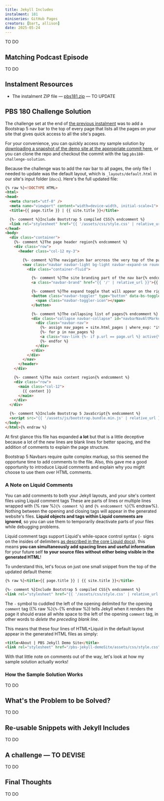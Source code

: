 ```yaml
---
title: Jekyll Includes
instalment: 181
miniseries: GitHub Pages
creators: [bart, allison]
date: 2025-05-24
---
```


TO DO

## Matching Podcast Episode

TO DO

## Instalment Resources

- The instalment ZIP file — [pbs181.zip](./assets/pbs181.zip) — TO UPDATE

## PBS 180 Challenge Solution

The challenge set at the end of [the previous instalment](./pbs180) was to add a Bootstrap 5 nav bar to the top of every page that lists all the pages on your site that gives quick access to all the site's pages.

For your convenience, you can quickly access my sample solution by [downloading a snapshot of the demo site at the appropriate commit here](https://github.com/bartificer/pbs-jekyll-demoSite/releases/tag/pbs180-challenge-startingPoint), or you can clone the repo and checkout the commit with the tag `pbs180-challenge-solution`.

Because the challenge was to add the nav bar to all pages, the only file I needed to update was the default layout, which is `_layouts/default.html` in our site's input folder (`docs`). Here's the full updated file:

```html
{% raw %}<!DOCTYPE HTML>
<html>
<head>
  <meta charset="utf-8" />
  <meta name="viewport" content="width=device-width, initial-scale=1">
  <title>{{ page.title }} | {{ site.title }}</title>

  {%- comment %}Include Bootstrap 5 compiled CSS{% endcomment %}
  <link rel="stylesheet" href="{{ '/assets/css/style.css' | relative_url }}">
</head>
<body>
  <div class="container">
    {%- comment %}The page header region{% endcomment %}
    <div class="row">
      <header class="col-12 my-3">

        {%- comment %}The navigation bar arcross the very top of the page{% endcomment %}
        <nav class="navbar navbar-light bg-light navbar-expand-sm rounded-pill border border-1">
          <div class="container-fluid">

            {%- comment %}The site branding part of the nav bar{% endcomment %}
            <a class="navbar-brand" href="{{ '/' | relative_url }}">{{ site.title }}</a>

            {%- comment %}The expand toggle that will appear on the right of the nav bar when the navigation below is collapsed{% endcomment %}
            <button class="navbar-toggler" type="button" data-bs-toggle="collapse" data-bs-target="#navbarNavAltMarkup" aria-controls="navbarNavAltMarkup" aria-expanded="false" aria-label="Toggle navigation">
              <span class="navbar-toggler-icon"></span>
            </button>

            {%- comment %}The collapsing list of pages{% endcomment %}
            <div class="collapse navbar-collapse" id="navbarNavAltMarkup">
              <div class="navbar-nav">
                {%- assign nav_pages = site.html_pages | where_exp: "item", "item.title != 'Home'" %}
                {%- for p in nav_pages %}
                <a class="nav-link {%- if p.url == page.url %} active{% endif %}" aria-current="page" href="{{ p.url | relative_url }}">{{ p.title }}</a>
                {%- endfor %}
              </div>
            </div>
          </div>
        </nav>
      </header>
    </div>

    {%- comment %}The main content region{% endcomment %}
    <div class="row">
      <main class="col-12">
        {{ content }}
      </main>
    </div>
  </div>

  {%- comment %}Include Bootstrap 5 JavaScript{% endcomment %}
  <script src="{{ '/assets/js/bootstrap.bundle.min.js' | relative_url }}"></script>
</body>
</html>{% endraw %}
```

At first glance this file has expanded **a lot** but that is a little deceptive because a lot of the new lines are blank lines for better spacing, and the addition of comments to explain the page structure.

Bootstrap 5 Navbars require quite complex markup, so this seemed the opportune time to add comments to the file. Also, this gave me a good opportunity to introduce Liquid comments and explain why you might choose to use them over HTML comments.

### A Note on Liquid Comments

You can add comments to both your Jekyll layouts, and your site's content files using Liquid comment tags These are parts of lines or multiple lines wrapped with {% raw %}`{% comment %}` and `{% endcomment %}`{% endraw%}. Nothing between the opening and closing tags will appear in the generated website's files. **Liquid objects and tags within Liquid comments are ignored**, so you can use them to temporarily deactivate parts of your files while debugging problems.

Liquid comment tags support Liquid's while-space control syntax (`-` signs on the insides of delimiters [as described in the core Liquid docs](https://shopify.github.io/liquid/basics/whitespace/)), this means **you can simultaneously add spacing lines and useful information** for your future self **to your source files without either being visible in the generated HTML**!

To understand this, let's focus on just one small snippet from the top of the updated default theme:

```html
{% raw %}<title>{{ page.title }} | {{ site.title }}</title>

{%- comment %}Include Bootstrap 5 compiled CSS{% endcomment %}
<link rel="stylesheet" href="{{ '/assets/css/style.css' | relative_url }}">{% endraw %}
```

The `-` symbol to cuddled the left of the opening delimited for the opening `comment` tag ({% raw %}`{%-`{% endraw %}) tells Jekyll when it renders the page it should erase all white space to the left of the opening `comment` tag, in other words to *delete the preceding blank line*.

This means that these four lines of HTML+Liquid in the default layout appear in the generated HTML files as simply:

```html
<title>About | PBS Jekyll Demo Site</title>
<link rel="stylesheet" href="/pbs-jekyll-demoSite/assets/css/style.css">
```

With that little note on comments out of the way, let's look at how my sample solution actually works!

### How the Sample Solution Works

TO DO

## What's the Problem to be Solved?

TO DO

## Re-usable Snippets with Jekyll Includes

TO DO

## A challenge — TO DEVISE

TO DO

## Final Thoughts

TO DO
